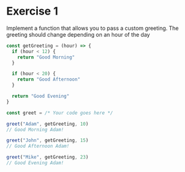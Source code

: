 # Exercise 1
Implement a function that allows you to pass a custom greeting. The greeting should change depending on an hour of the day

```js
const getGreeting = (hour) => {
  if (hour < 12) {
    return "Good Morning"
  }

  if (hour < 20) {
    return "Good Afternoon"
  }

  return "Good Evening"
}

const greet = /* Your code goes here */

greet("Adam", getGreeting, 10)
// Good Morning Adam!

greet("John", getGreeting, 15)
// Good Afternoon Adam!

greet("Mike", getGreeting, 23)
// Good Evening Adam!
```
